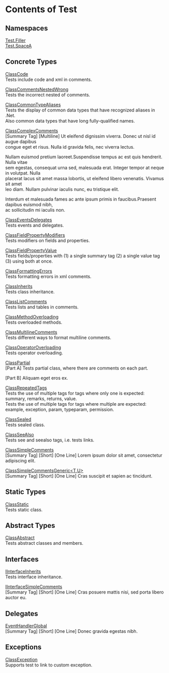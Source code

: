 # Contents of Test

## Namespaces

[Test.Filler](TableOfContents.Test.Filler.md)  
[Test.SpaceA](TableOfContents.Test.SpaceA.md)  

## Concrete Types

[ClassCode](Test.ClassCode.md)  
Tests include code and xml in comments.  

  
[ClassCommentsNestedWrong](Test.ClassCommentsNestedWrong.md)  
Tests the incorrect nested of comments.  

  
[ClassCommonTypeAliases](Test.ClassCommonTypeAliases.md)  
Tests the display of common data types that have recognized aliases in .Net.  
Also common data types that have long fully-qualified names.  

  
[ClassComplexComments](Test.ClassComplexComments.md)  
[Summary Tag] [Multiline] Ut eleifend dignissim viverra. Donec ut nisl id augue dapibus   
congue eget et risus. Nulla id gravida felis, nec viverra lectus.   
  
Nullam euismod pretium laoreet.Suspendisse tempus ac est quis hendrerit. Nulla vitae   
sem egestas, consequat urna sed, malesuada erat. Integer tempor at neque in volutpat. Nulla   
placerat lacus sit amet massa lobortis, ut eleifend libero venenatis. Vivamus sit amet   
leo diam. Nullam pulvinar iaculis nunc, eu tristique elit.   
  
Interdum et malesuada fames ac ante ipsum primis in faucibus.Praesent dapibus euismod nibh,   
ac sollicitudin mi iaculis non.  

  
[ClassEventsDelegates](Test.ClassEventsDelegates.md)  
Tests events and delegates.  

  
[ClassFieldPropertyModifiers](Test.ClassFieldPropertyModifiers.md)  
Tests modifiers on fields and properties.  

  
[ClassFieldPropertyValue](Test.ClassFieldPropertyValue.md)  
Tests fields/properties with (1) a single summary tag (2) a single value tag (3) using both at once.  

  
[ClassFormattingErrors](Test.ClassFormattingErrors.md)  
Tests formatting errors in xml comments.  

  
[ClassInherits](Test.ClassInherits.md)  
Tests class inheritance.  

  
[ClassListComments](Test.ClassListComments.md)  
Tests lists and tables in comments.  

  
[ClassMethodOverloading](Test.ClassMethodOverloading.md)  
Tests overloaded methods.  

  
[ClassMultilineComments](Test.ClassMultilineComments.md)  
Tests different ways to format multiline comments.  

  
[ClassOperatorOverloading](Test.ClassOperatorOverloading.md)  
Tests operator overloading.  

  
[ClassPartial](Test.ClassPartial.md)  
[Part A] Tests partial class, where there are comments on each part.  

[Part B] Aliquam eget eros ex.  

  
[ClassRepeatedTags](Test.ClassRepeatedTags.md)  
Tests the use of multiple tags for tags where only one is expected: summary, remarks, returns, value.  
Tests the use of multiple tags for tags where multiple are expected: example, exception, param, typeparam, permission.  

  
[ClassSealed](Test.ClassSealed.md)  
Tests sealed class.  

  
[ClassSeeAlso](Test.ClassSeeAlso.md)  
Tests see and seealso tags, i.e. tests links.  

  
[ClassSimpleComments](Test.ClassSimpleComments.md)  
[Summary Tag] [Short] [One Line] Lorem ipsum dolor sit amet, consectetur adipiscing elit.  

  
[ClassSimpleCommentsGeneric<T,U>](Test.ClassSimpleCommentsGeneric<T,U>.md)  
[Summary Tag] [Short] [One Line] Cras suscipit et sapien ac tincidunt.  

  

## Static Types

[ClassStatic](Test.ClassStatic.md)  
Tests static class.  

  

## Abstract Types

[ClassAbstract](Test.ClassAbstract.md)  
Tests abstract classes and members.  

  

## Interfaces

[IInterfaceInherits](Test.IInterfaceInherits.md)  
Tests interface inheritance.  

  
[IInterfaceSimpleComments](Test.IInterfaceSimpleComments.md)  
[Summary Tag] [Short] [One Line] Cras posuere mattis nisi, sed porta libero auctor eu.  

  

## Delegates

[EventHandlerGlobal](Test.EventHandlerGlobal.md)  
[Summary Tag] [Short] [One Line] Donec gravida egestas nibh.  

  

## Exceptions

[ClassException](Test.ClassException.md)  
Supports test to link to custom exception.  

  

